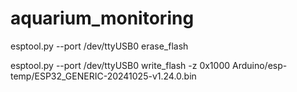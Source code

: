 # aquarium_monitoring
esptool.py --port /dev/ttyUSB0 erase_flash

esptool.py --port /dev/ttyUSB0 write_flash -z 0x1000 Arduino/esp-temp/ESP32_GENERIC-20241025-v1.24.0.bin
